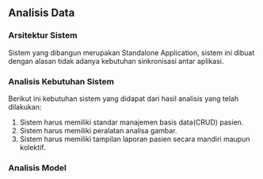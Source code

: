 
## Analisis Data
### Arsitektur Sistem
Sistem yang dibangun merupakan Standalone Application, sistem ini dibuat dengan alasan tidak adanya kebutuhan sinkronisasi antar aplikasi.
### Analisis Kebutuhan Sistem
Berikut ini kebutuhan sistem yang didapat dari hasil analisis yang telah dilakukan:
1. Sistem harus memiliki standar manajemen basis data(CRUD) pasien.
2. Sistem harus memiliki peralatan analisa gambar.
3. Sistem harus memiliki tampilan laporan pasien secara mandiri maupun kolektif.
### Analisis Model


